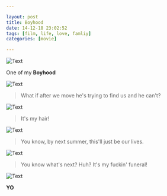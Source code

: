```yaml
---

layout: post
title: Boyhood
date: 14-12-18 23:02:52
tags: [film, life, love, famliy]
categories: [movie]

---
```


![Text]({{site.url}}/assets/blog_img/2014-12-18-boyhood/Boyhood.2014.72%5B00_03_35%5D%5B20141218-200514-2%5D.PNG) 

One of my **Boyhood**

![Text]({{site.url}}/assets/blog_img/2014-12-18-boyhood/Boyhood.2014.72%5B00_07_10%5D%5B20141218-200905-5%5D.PNG)

> What if after we move he's trying to find us and he can't?

![Text]({{site.url}}/assets/blog_img/2014-12-18-boyhood/Boyhood.2014.72%5B00_46_11%5D%5B20141218-205309-6%5D.PNG) 

> It's my hair!

![Text]({{site.url}}/assets/blog_img/2014-12-18-boyhood/Boyhood.2014.72%5B02_09_34%5D%5B20141218-221719-7%5D.PNG) 

> You know, by next summer, this'll just be our lives.

![Text]({{site.url}}/assets/blog_img/2014-12-18-boyhood/Boyhood.2014.72%5B02_32_06%5D%5B20141218-224008-1%5D.PNG) 

> You know what's next? Huh? It's my fuckin' funeral!

![Text]({{site.url}}/assets/blog_img/2014-12-18-boyhood/Boyhood.2014.72%5B02_34_26%5D%5B20141218-224229-2%5D.PNG) 

**YO** 